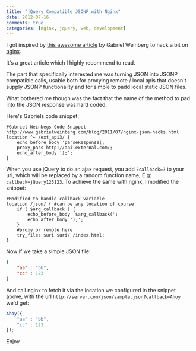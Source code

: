 ```yaml
---
title: "jQuery Compatible JSONP with Nginx"
date: 2012-07-16
comments: true
categories: [nginx, jquery, web, development]
---
```


I got inspired by [this awesome article](http://www.gabrielweinberg.com/blog/2011/07/nginx-json-hacks.html) by Gabriel Weinberg to hack a bit on [nginx](http://nginx.org).

It's a great article which I highly recommend to read.

The part that specifically interested me was turning JSON into JSONP compatible calls, usable both for proxying remote / local apis that doesn't supply JSONP functionality and for simple to padd local static JSON files.

What bothered me though was the fact that the name of the method to pad into the JSON response was hard coded.

Here's Gabriels code snippet:
```nginx
#Gabriel Weinbegs Code Snippet http://www.gabrielweinberg.com/blog/2011/07/nginx-json-hacks.html
location ^~ /ext_api3/ {
    echo_before_body 'parseResponse(;
    proxy_pass http://api.external.com/;
    echo_after_body ');';
}
```
When you use jQuery to do an ajax request, you add `?callback=?` to your url, which will be replaced by a random function name, E.g: `callback=jQuery123123`.
To achieve the same with nginx, I modified the snippet:

```nginx
#Modified to handle callback variable
location /json/ { #can be any location of course
    if ( $arg_callback ) {
        echo_before_body '$arg_callback(';
        echo_after_body ');';
    }
    #proxy or remote here
    try_files $uri $uri/ /index.html;
}
```

Now if we take a simple JSON file:
```json
{
    "aa" : "bb",
    "cc" : 123
}
```

And call nginx to fetch it via the location we configured in the snippet above, with the url `http://server.com/json/sample.json?callback=Ahoy` we'd get:
```javascript
Ahoy({
    "aa" : "bb",
    "cc" : 123
});
```

Enjoy
